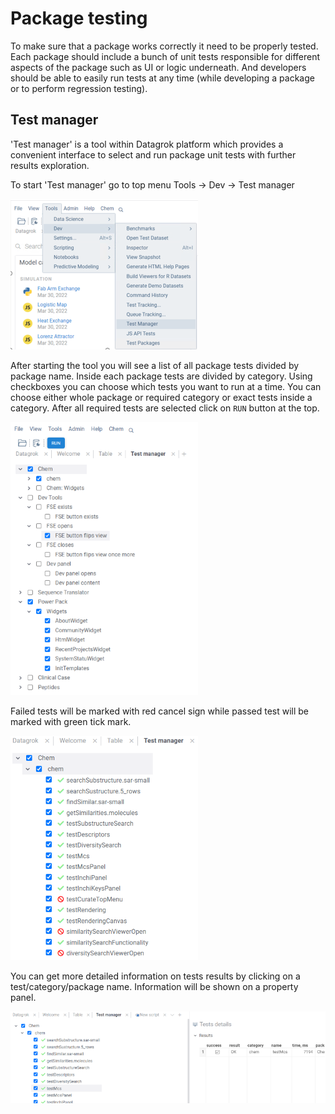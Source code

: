<!-- TITLE: Test packages -->
# Package testing
To make sure that a package works correctly it need to be properly tested. Each package should include a bunch of unit tests responsible for different aspects of the package such as UI or logic underneath. And developers should be able to easily run tests at any time (while developing a package or to perform regression testing).

## Test manager

'Test manager' is a tool within Datagrok platform which provides a convenient interface to select and run package unit tests with further results exploration.

To start 'Test manager' go to top menu Tools -> Dev -> Test manager

![Test manager start](test-mngr-start.png)

After starting the tool you will see a list of all package tests divided by package name. Inside each package tests are divided by category.
Using checkboxes you can choose which tests you want to run at a time. You can choose either whole package or required category or exact tests inside a category. After all required tests are selected click on `RUN` button at the top.

![Tests list](test-mngr-tests-list.png)

Failed tests will be marked with red cancel sign while passed test will be marked with green tick mark.

![Tests list](test-mngr-results.png)

You can get more detailed information on tests results by clicking on a test/category/package name. Information will be shown on a property panel.

![Tests property panel](test-mngr-property-panel.png)


